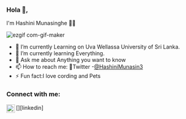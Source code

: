 ### Hola 🙌, 
I'm Hashini Munasinghe 👩‍💻


![ezgif com-gif-maker](https://user-images.githubusercontent.com/52965775/103438665-1734c000-4c5b-11eb-9af2-a37a9229d132.gif)

- 🔭 I’m currently Learning on Uva Wellassa University of Sri Lanka.  
- 🌱 I’m currently learning Everything.
- 💬 Ask me about Anything you want to know
- 📫 How to reach me:  📌Twitter -[@HashiniMunasin3](https://mobile.twitter.com/HashiniMunasin3)
- ⚡ Fun fact:I love cording and Pets

### Connect with me:

[<img align="left" alt="Johannes Milke | LinkedIn" width="22px" src="https://cdn.jsdelivr.net/npm/simple-icons@v3/icons/linkedin.svg" />][linkedin]
